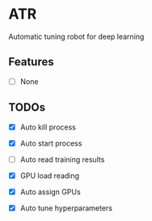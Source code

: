 # ATR
Automatic tuning robot for deep learning
## Features
- [ ] None

## TODOs
- [x] Auto kill process
- [x] Auto start process
- [ ] Auto read training results
- [x] GPU load reading
- [x] Auto assign GPUs
- [x] Auto tune hyperparameters

